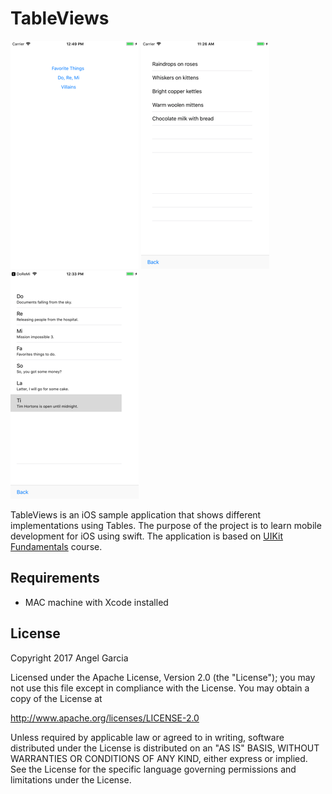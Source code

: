 # TableViews


![Scheme](/screenshots/SimulatorScreenShot-iPhone8Plus-2017-11-18at12.49.26.png)
![Scheme](/screenshots/SimulatorScreenShot-iPhone8Plus-2017-11-18at11.26.25.png)
![Scheme](/screenshots/SimulatorScreenShot-iPhone8Plus-2017-11-18at12.33.03.png)


TableViews is an iOS sample application that shows different implementations using Tables.
The purpose of the project is to learn mobile development for iOS using swift.
The application is based on [UIKit Fundamentals](https://www.udacity.com/course/uikit-fundamentals--ud788) course.


## Requirements
- MAC machine with Xcode installed



## License

Copyright 2017 Angel Garcia

Licensed under the Apache License, Version 2.0 (the "License"); you may not use this file except in compliance with the License. You may obtain a copy of the License at

http://www.apache.org/licenses/LICENSE-2.0

Unless required by applicable law or agreed to in writing, software distributed under the License is distributed on an "AS IS" BASIS, WITHOUT WARRANTIES OR CONDITIONS OF ANY KIND, either express or implied. See the License for the specific language governing permissions and limitations under the License.

